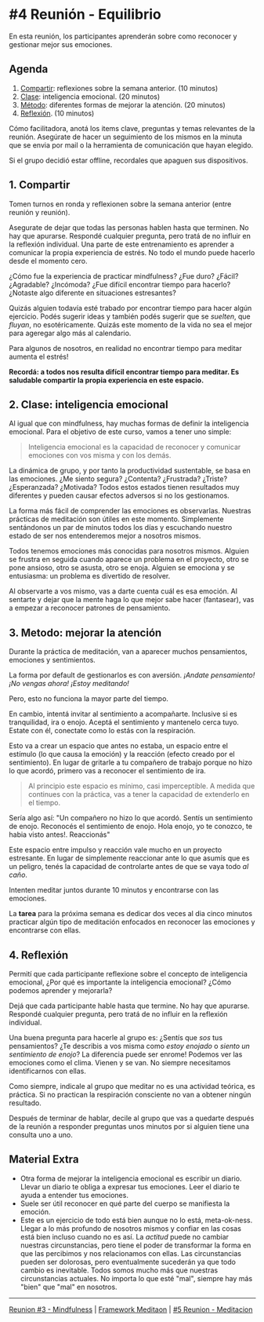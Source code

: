 # #4 Reunión - Equilibrio

En esta reunión, los participantes aprenderán sobre como reconocer y gestionar mejor sus emociones.

## Agenda
1. [Compartir](#_1-compartir): reflexiones sobre la semana anterior. (10 minutos)
2. [Clase](#_2-clase-inteligencia-emocional): inteligencia emocional. (20 minutos)
3. [Método](#_3-metodo-mejorar-la-atención): diferentes formas de mejorar la atención. (20 minutos)
4. [Reflexión](#_4-reflexión). (10 minutos)

Cómo facilitadora, anotá los items clave, preguntas y temas relevantes de la reunión. Asegúrate de hacer un seguimiento de los mismos en la minuta que se envia por mail o la herramienta de comunicación que hayan elegido.

Si el grupo decidió estar offline, recordales que apaguen sus dispositivos.

## 1. Compartir
Tomen turnos en ronda y reflexionen sobre la semana anterior (entre reunión y reunión). 

Asegurate de dejar que todas las personas hablen hasta que terminen. No hay que apurarse. Respondé cualquier pregunta, pero tratá de no influir en la reflexión individual. Una parte de este entrenamiento es aprender a comunicar la propia experiencia de estrés. No todo el mundo puede hacerlo desde el momento cero.

¿Cómo fue la experiencia de practicar mindfulness? ¿Fue duro? ¿Fácil? ¿Agradable? ¿Incómoda? ¿Fue difícil encontrar tiempo para hacerlo? ¿Notaste algo diferente en situaciones estresantes?

Quizás alguien todavía esté trabado por encontrar tiempo para hacer algún ejercicio. Podés sugerir ideas y también podés sugerir que se *suelten*, que *fluyan*, no esotéricamente. Quizás este momento de la vida no sea el mejor para ageregar algo más al calendario. 

Para algunos de nosotros, en realidad no encontrar tiempo para meditar aumenta el estrés!

**Recordá: a todos nos resulta difícil encontrar tiempo para meditar. Es saludable compartir la propia experiencia en este espacio.**

## 2. Clase: inteligencia emocional
Al igual que con mindfulness, hay muchas formas de definir la inteligencia emocional. Para el objetivo de este curso, vamos a tener uno simple:

> Inteligencia emocional es la capacidad de reconocer y comunicar emociones con vos misma y con los demás.

La dinámica de grupo, y por tanto la productividad sustentable, se basa en las emociones. ¿Me siento segura? ¿Contenta? ¿Frustrada? ¿Triste? ¿Esperanzada? ¿Motivada? Todos estos estados tienen resultados muy diferentes y pueden causar efectos adversos si no los gestionamos.

La forma más fácil de comprender las emociones es observarlas. Nuestras prácticas de meditación son útiles en este momento. Simplemente sentándonos un par de minutos todos los días y escuchando nuestro estado de ser nos entenderemos mejor a nosotros mismos.

Todos tenemos emociones más conocidas para nosotros mismos. Alguien se frustra en seguida cuando aparece un problema en el proyecto, otro se pone ansioso, otro se asusta, otro se enoja. Alguien se emociona y se entusiasma: un problema es divertido de resolver.

Al observarte a vos mismo, vas a darte cuenta cuál es esa emoción. Al sentarte y dejar que la mente haga lo que mejor sabe hacer (fantasear), vas a empezar a reconocer patrones de pensamiento.

## 3. Metodo: mejorar la atención
Durante la práctica de meditación, van a aparecer muchos pensamientos, emociones y sentimientos.

La forma por default de gestionarlos es con aversión. *¡Andate pensamiento! ¡No vengas ahora! ¡Estoy meditando!*

Pero, esto no funciona la mayor parte del tiempo.

En cambio, intentá invitar al sentimiento a acompañarte. Inclusive si es tranquilidad, ira o enojo. Aceptá el sentimiento y mantenelo cerca tuyo. Estate con él, conectate como lo estás con la respiración.

Esto va a crear un espacio que antes no estaba, un espacio entre el estímulo (lo que causa la emoción) y la reacción (efecto creado por el sentimiento). En lugar de gritarle a tu compañero de trabajo porque no hizo lo que acordó, primero vas a reconocer el sentimiento de ira.

> Al principio este espacio es mínimo, casi imperceptible. A medida que continues con la práctica, vas a tener la capacidad de extenderlo en el tiempo.

Sería algo así: "Un compañero no hizo lo que acordó. Sentís un sentimiento de enojo. Reconocés el sentimiento de enojo. Hola enojo, yo te conozco, te habia visto antes!. Reaccionás"

Este espacio entre impulso y reacción vale mucho en un proyecto estresante. En lugar de simplemente reaccionar ante lo que asumís que es un peligro, tenés la capacidad de controlarte antes de que se vaya todo *al caño*.

Intenten meditar juntos durante 10 minutos y encontrarse con las emociones. 

La **tarea** para la próxima semana es dedicar dos veces al dia cinco minutos practicar algún tipo de meditación enfocados en reconocer las emociones y encontrarse con ellas. 

## 4. Reflexión
Permití que cada participante reflexione sobre el concepto de inteligencia emocional, ¿Por qué es importante la inteligencia emocional? ¿Cómo podemos aprender y mejorarla?

Dejá que cada participante hable hasta que termine. No hay que apurarse. Respondé cualquier pregunta, pero tratá de no influir en la reflexión individual.

Una buena pregunta para hacerle al grupo es: ¿Sentís que *sos* tus pensamientos? ¿Te describis a vos misma como *estoy enojado* o *siento un sentimiento de enojo*? La diferencia puede ser enrome! Podemos ver las emociones como el clima. Vienen y se van. No siempre necesitamos identificarnos con ellas.

Como siempre, indicale al grupo que meditar no es una actividad teórica, es práctica. Si no practican la respiración consciente no van a obtener ningún resultado.

Después de terminar de hablar, decile al grupo que vas a quedarte después de la reunión a responder preguntas unos minutos por si alguien tiene una consulta uno a uno.

## Material Extra
- Otra forma de mejorar la inteligencia emocional es escribir un diario. Llevar un diario te obliga a expresar tus emociones. Leer el diario te ayuda a entender tus emociones.
- Suele ser útil reconocer en qué parte del cuerpo se manifiesta la emoción. 
- Este es un ejercicio de todo está bien aunque no lo está, meta-ok-ness. Llegar a lo más profundo de nosotros mismos y confiar en las cosas está bien incluso cuando no es así. La *actitud* puede no cambiar nuestras circunstancias, pero tiene el poder de transformar la forma en que las percibimos y nos relacionamos con ellas. Las circunstancias pueden ser dolorosas, pero eventualmente sucederán ya que todo cambio es inevitable. Todos somos mucho más que nuestras circunstancias actuales. No importa lo que esté "mal", siempre hay más "bien" que "mal" en nosotros.


***

[Reunion #3 - Mindfulness](/templates/reunion-03-mindfulness.md) | [Framework Meditaon](/#framework) | [#5 Reunion - Meditacion](/templates/reunion-05-flow.md)


